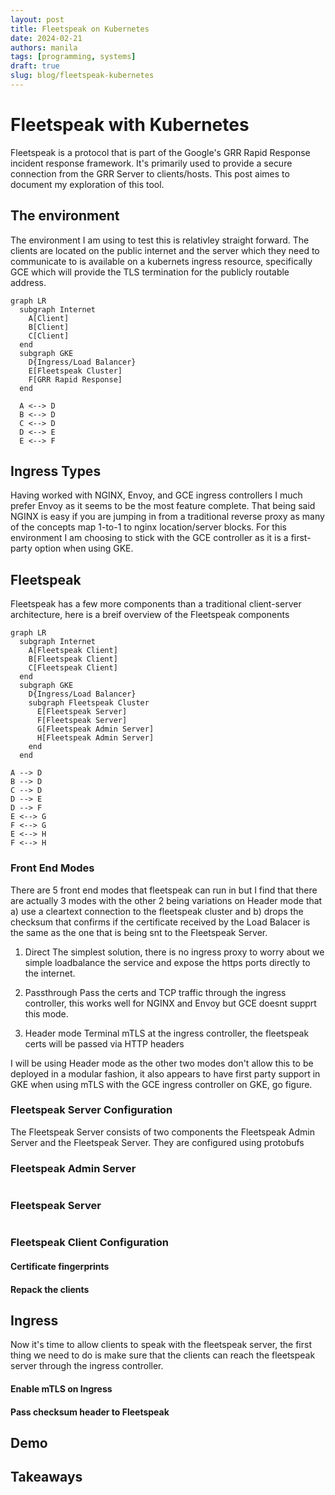 ```yaml
---
layout: post
title: Fleetspeak on Kubernetes
date: 2024-02-21
authors: manila
tags: [programming, systems]
draft: true
slug: blog/fleetspeak-kubernetes
---
```


# Fleetspeak with Kubernetes

Fleetspeak is a protocol that is part of the Google's GRR Rapid Response incident response framework. It's primarily used to provide a secure connection from the GRR Server to clients/hosts. This post aimes to document my exploration of this tool.

<!-- truncate -->

## The environment

The environment I am using to test this is relativley straight forward. The clients are located on the public internet and the server which they need to communicate to is available on a kubernets ingress resource, specifically GCE which will provide the TLS termination for the publicly routable address.

```mermaid
graph LR
  subgraph Internet
    A[Client]
    B[Client]
    C[Client]
  end
  subgraph GKE
    D{Ingress/Load Balancer}
    E[Fleetspeak Cluster]
    F[GRR Rapid Response]
  end

  A <--> D
  B <--> D
  C <--> D
  D <--> E
  E <--> F
```

## Ingress Types

Having worked with NGINX, Envoy, and GCE ingress controllers I much prefer Envoy as it seems to be the most feature complete. That being said NGINX is easy if you are jumping in from a traditional reverse proxy as many of the concepts map 1-to-1 to nginx location/server blocks. For this environment I am choosing to stick with the GCE controller as it is a first-party option when using GKE. 

## Fleetspeak

Fleetspeak has a few more components than a traditional client-server architecture, here is a breif overview of the Fleetspeak components

```mermaid
graph LR
  subgraph Internet
    A[Fleetspeak Client]
    B[Fleetspeak Client]
    C[Fleetspeak Client]
  end
  subgraph GKE
    D{Ingress/Load Balancer}
    subgraph Fleetspeak Cluster
      E[Fleetspeak Server]
      F[Fleetspeak Server]
      G[Fleetspeak Admin Server]
      H[Fleetspeak Admin Server]
    end
  end

A --> D
B --> D
C --> D
D --> E
D --> F
E <--> G
F <--> G
E <--> H
F <--> H

```

### Front End Modes

There are 5 front end modes that fleetspeak can run in but I find that there are actually 3 modes with the other 2 being variations on Header mode that a) use a cleartext connection to the fleetspeak cluster and b) drops the checksum that confirms if the certificate received by the Load Balacer is the same as the one that is being snt to the Fleetspeak Server.

1. Direct
The simplest solution, there is no ingress proxy to worry about we simple loadbalance the service and expose the https ports directly to the internet.

2. Passthrough
Pass the certs and TCP traffic through the ingress controller, this works well for NGINX and Envoy but GCE doesnt supprt this mode.

3. Header mode
Terminal mTLS at the ingress controller, the fleetspeak certs will be passed via HTTP headers 

I will be using Header mode as the other two modes don't allow this to be deployed in a modular fashion, it also appears to have first party support in GKE when using mTLS with the GCE ingress controller on GKE, go figure.


### Fleetspeak Server Configuration

The Fleetspeak Server consists of two components the Fleetspeak Admin Server and the Fleetspeak Server. They are configured using protobufs

### Fleetspeak Admin Server
```
```

### Fleetspeak Server
```
```

### Fleetspeak Client Configuration

#### Certificate fingerprints

#### Repack the clients

## Ingress

Now it's time to allow clients to speak with the fleetspeak server, the first thing we need to do is make sure that the clients can reach the fleetspeak server through the ingress controller.

#### Enable mTLS on Ingress


#### Pass checksum header to Fleetspeak

## Demo


## Takeaways



